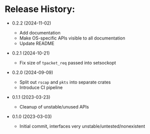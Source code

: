 # Release History:

* 0.2.2 (2024-11-02)
  - Add documentation
  - Make OS-specific APIs visible to all documentation
  - Update README

* 0.2.1 (2024-10-21)
  - Fix size of `tpacket_req` passed into setsockopt

* 0.2.0 (2024-09-09)
  - Split out `rscap` and `pkts` into separate crates
  - Introduce CI pipeline

* 0.1.1 (2023-03-23)
  - Cleanup of unstable/unused APIs

* 0.1.0 (2023-03-03)
  - Initial commit, interfaces very unstable/untested/nonexistent